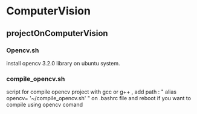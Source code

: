 # ComputerVision
## projectOnComputerVision
### Opencv.sh
install opencv 3.2.0 library on ubuntu system.
### compile_opencv.sh
script for compile opencv project with gcc or g++ , add path : " alias opencv= '~/compile_opencv.sh' " 
on .bashrc file and reboot if you want to compile using opencv comand 
